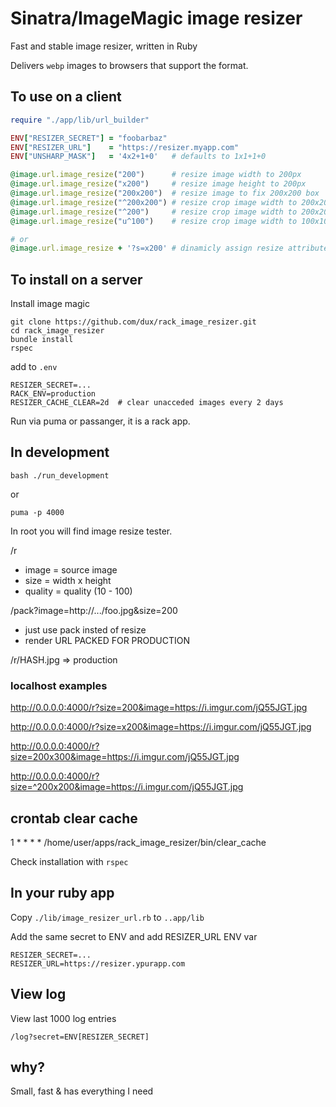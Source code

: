 Sinatra/ImageMagic image resizer
=====================

Fast and stable image resizer, written in Ruby

Delivers `webp` images to browsers that support the format.

## To use on a client

```ruby
require "./app/lib/url_builder"

ENV["RESIZER_SECRET"] = "foobarbaz"
ENV["RESIZER_URL"]    = "https://resizer.myapp.com"
ENV["UNSHARP_MASK"]   = '4x2+1+0'   # defaults to 1x1+1+0

@image.url.image_resize("200")      # resize image width to 200px
@image.url.image_resize("x200")     # resize image height to 200px
@image.url.image_resize("200x200")  # resize image to fix 200x200 box
@image.url.image_resize("^200x200") # resize crop image width to 200x200
@image.url.image_resize("^200")     # resize crop image width to 200x200
@image.url.image_resize("u^100")    # resize crop image width to 100x100 and apply unsharp mask

# or
@image.url.image_resize + '?s=x200' # dinamicly assign resize attributes
```

## To install on a server

Install image magic

```
git clone https://github.com/dux/rack_image_resizer.git
cd rack_image_resizer
bundle install
rspec
```

add to `.env`

```
RESIZER_SECRET=...
RACK_ENV=production
RESIZER_CACHE_CLEAR=2d  # clear unacceded images every 2 days
```

Run via puma or passanger, it is a rack app.

## In development

`bash ./run_development`

or

`puma -p 4000`

In root you will find image resize tester.

/r

* image   = source image
* size    = width x height
* quality = quality (10 - 100)

/pack?image=http://.../foo.jpg&size=200

* just use pack insted of resize
* render URL PACKED FOR PRODUCTION

/r/HASH.jpg => production

### localhost examples

http://0.0.0.0:4000/r?size=200&image=https://i.imgur.com/jQ55JGT.jpg

http://0.0.0.0:4000/r?size=x200&image=https://i.imgur.com/jQ55JGT.jpg

http://0.0.0.0:4000/r?size=200x300&image=https://i.imgur.com/jQ55JGT.jpg

http://0.0.0.0:4000/r?size=^200x200&image=https://i.imgur.com/jQ55JGT.jpg

## crontab clear cache

1 * * * * /home/user/apps/rack_image_resizer/bin/clear_cache

Check installation with `rspec`

## In your ruby app

Copy `./lib/image_resizer_url.rb` to `..app/lib`

Add the same secret to ENV and add RESIZER_URL ENV var

```
RESIZER_SECRET=...
RESIZER_URL=https://resizer.ypurapp.com
```

## View log

View last 1000 log entries

`/log?secret=ENV[RESIZER_SECRET]`

## why?

Small, fast & has everything I need

